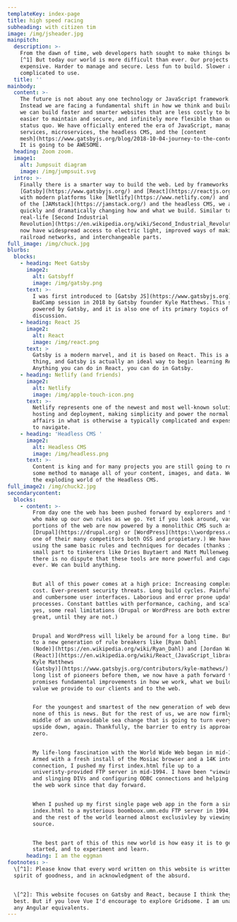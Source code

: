 ```yaml
---
templateKey: index-page
title: high speed racing
subheading: with citizen tim
image: /img/jsheader.jpg
mainpitch:
  description: >-
    From the dawn of time, web developers hath sought to make things better.
    [^1] But today our world is more difficult than ever. Our projects are more
    expensive. Harder to manage and secure. Less fun to build. Slower and more
    complicated to use.
  title: ''
mainbody:
  content: >-
    The future is not about any one technology or JavaScript framework. [^2]
    Instead we are facing a fundamental shift in how we think and build. Today
    we can build faster and smarter websites that are less costly to build,
    easier to maintain and secure, and infinitely more flexible than our current
    status quo. We have officially entered the era of JavaScript, managed
    services, microservices, the headless CMS, and the [content
    mesh](https://www.gatsbyjs.org/blog/2018-10-04-journey-to-the-content-mesh/).
    It is going to be AWESOME.
  heading: Zoom zoom.
  image1:
    alt: Jumpsuit diagram
    image: /img/jumpsuit.svg
  intro: >-
    Finally there is a smarter way to build the web. Led by frameworks such as
    [Gatsby](https://www.gatsbyjs.org/) and [React](https://reactjs.org/), along
    with modern platforms like [Netlify](https://www.netlify.com/) and the rise
    of the [JAMstack](https://jamstack.org/) and the headless CMS, we are
    quickly and dramatically changing how and what we build. Similar to the
    real-life [Second Industrial
    Revolution](https://en.wikipedia.org/wiki/Second_Industrial_Revolution), we
    now have widespread access to electric light, improved ways of making steel,
    railroad networks, and interchangeable parts.
full_image: /img/chuck.jpg
blurbs:
  blocks:
    - heading: Meet Gatsby
      image2:
        alt: Gatsbyff
        image: /img/gatsby.png
      text: >-
        I was first introduced to [Gatsby JS](https://www.gatsbyjs.org) at a
        BadCamp session in 2018 by Gatsby founder Kyle Matthews. This site is
        powered by Gatsby, and it is also one of its primary topics of
        discussion.
    - heading: React JS
      image2:
        alt: React
        image: /img/react.png
      text: >
        Gatsby is a modern marvel, and it is based on React. This is a good
        thing, and Gatsby is actually an ideal way to begin learning React.
        Anything you can do in React, you can do in Gatsby.
    - heading: Netlify (and friends)
      image2:
        alt: Netlify
        image: /img/apple-touch-icon.png
      text: >-
        Netlify represents one of the newest and most well-known solutions for
        hosting and deployment, making simplicity and power the normal state of
        affairs in what is otherwise a typically complicated and expensive world
        to navigate.
    - heading: 'Headless CMS '
      image2:
        alt: Headless CMS
        image: /img/headless.png
      text: >-
        Content is king and for many projects you are still going to require
        some method to manage all of your content, images, and data. Welcome to
        the exploding world of the Headless CMS.
full_image2: /img/chuck2.jpg
secondarycontent:
  blocks:
    - content: >-
        From day one the web has been pushed forward by explorers and tinkerers
        who make up our own rules as we go. Yet if you look around, vast
        portions of the web are now powered by a monolithic CMS such as
        [Drupal](https://drupal.org) or [WordPress](https:\\wordpress.org) (or
        one of their many competitors both OSS and propietary.) We have now been
        using the same basic rules and techniques for decades (thanks in no
        small part to tinkerers like Dries Buytaert and Matt Mullenweg..)  And
        there is no dispute that these tools are more powerful and capable than
        ever. We can build anything.


        But all of this power comes at a high price: Increasing complexity and
        cost. Ever-present security threats. Long build cycles. Painfully slow
        and cumbersome user interfaces. Laborious and error prone update
        processes. Constant battles with performance, caching, and scaling. And,
        yes, some real limitations (Drupal or WordPress are both extremely
        great, until they are not.)


        Drupal and WordPress will likely be around for a long time. But thanks
        to a new generation of rule breakers like [Ryan Dahl
        (Node)](https://en.wikipedia.org/wiki/Ryan_Dahl) and [Jordan Walke
        (React)](https://en.wikipedia.org/wiki/React_(JavaScript_library)) and[
        Kyle Matthews
        (Gatsby)](https://www.gatsbyjs.org/contributors/kyle-mathews/) and a
        long list of pioneers before them, we now have a path forward that
        promises fundamental improvements in how we work, what we build, and the
        value we provide to our clients and to the web.


        For the youngest and smartest of the new generation of web developers,
        none of this is news. But for the rest of us, we are now firmly in the
        middle of an unavoidable sea change that is going to turn everything
        upside down, again. Thankfully, the barrier to entry is approaching
        zero.


        My life-long fascination with the World Wide Web began in mid-1994.
        Armed with a fresh install of the Mosiac browser and a 14K internet
        connection, I pushed my first index.html file up to a
        univeristy-provided FTP server in mid-1994. I have been "viewing source"
        and slinging DIVs and configuring ODBC connections and helping make the
        the web work since that day forward.


        When I pushed up my first single page web app in the form a single
        index.html to a mysterious boomboox.umn.edu FTP server in 1994, myself
        and the rest of the world learned almost exclusivley by viewing the
        source.


        The best part of this of this new world is how easy it is to get
        started, and to experiment and learn.
      heading: I am the eggman
footnotes: >-
  \[^1]: Please know that every word written on this website is written in the
  spirit of goodness, and in acknowledgment of the absurd.


  \[^2]: This website focuses on Gatsby and React, because I think they are
  best. But if you love Vue I'd encourage to explore Gridsome. I am unaware of
  any Angular equivalents.
---
```


